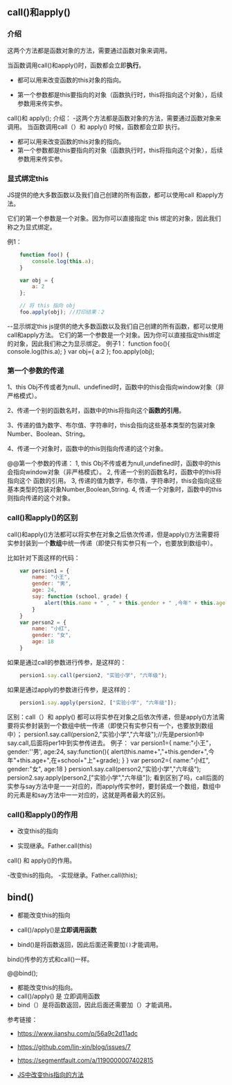 
## call()和apply()

### 介绍

这两个方法都是函数对象的方法，需要通过函数对象来调用。

当函数调用call()和apply()时，函数都会立即**执行**。

- 都可以用来改变函数的this对象的指向。

- 第一个参数都是this要指向的对象（函数执行时，this将指向这个对象），后续参数用来传实参。

call()和 apply();
介绍：
-这两个方法都是函数对象的方法，需要通过函数对象来调用。
当函数调用call（）和 apply() 时候，函数都会立即 执行。

- 都可以用来改变函数的this对象的指向。
- 第一个参数都是this要指向的对象（函数执行时，this将指向这个对象），后续参数用来传实参。

### 显式绑定this

JS提供的绝大多数函数以及我们自己创建的所有函数，都可以使用call 和apply方法。

它们的第一个参数是一个对象。因为你可以直接指定 this 绑定的对象，因此我们称之为显式绑定。

例1：

```javascript
    function foo() {
        console.log(this.a);
    }

    var obj = {
        a: 2
    };

    // 将 this 指向 obj
    foo.apply(obj); //打印结果：2
```
--显示绑定this
js提供的绝大多数函数以及我们自己创建的所有函数，都可以使用call和apply方法。
它们的第一个参数是一个对象。因为你可以直接指定this绑定的对象，因此我们称之为显示绑定。
例子1：
    function foo(){
        console.log(this.a);
    }
    var obj={
      a:2 
    };
    foo.apply(obj);
    
### 第一个参数的传递

1、this Obj不传或者为null、undefined时，函数中的this会指向window对象（非严格模式）。

2、传递一个别的函数名时，函数中的this将指向这个**函数的引用**。

3、传递的值为数字、布尔值、字符串时，this会指向这些基本类型的包装对象Number、Boolean、String。

4、传递一个对象时，函数中的this则指向传递的这个对象。

@@第一个参数的传递：
1, this Obj不传或者为null,undefined时，函数中的this会指向window对象（非严格模式）。
2, 传递一个别的函数名时，函数中的this将指向这个 函数的引用。
3, 传递的值为数字，布尔值，字符串时，this会指向这些基本类型的包装对象Number,Boolean,String.
4, 传递一个对象时，函数中的this则指向传递的这个对象。

### call()和apply()的区别

call()和apply()方法都可以将实参在对象之后依次传递，但是apply()方法需要将实参封装到一个**数组**中统一传递（即使只有实参只有一个，也要放到数组中）。


比如针对下面这样的代码：

```javascript
    var persion1 = {
        name: "小王",
        gender: "男",
        age: 24,
        say: function (school, grade) {
            alert(this.name + " , " + this.gender + " ,今年" + this.age + " ,在" + school + "上" + grade);
        }
    }
    var person2 = {
        name: "小红",
        gender: "女",
        age: 18
    }
```

如果是通过call的参数进行传参，是这样的：

```javascript
	persion1.say.call(persion2, "实验小学", "六年级");
```

如果是通过apply的参数进行传参，是这样的：

```javascript
	persion1.say.apply(persion2, ["实验小学", "六年级"]);
```
区别：call（）和 apply() 都可以将实参在对象之后依次传递，但是apply()方法需要将实参封装到一个数组中统一传递（即使只有实参只有一个，也要放到数组中）；
persion1.say.call(persion2,"实验小学","六年级");//先是persion1中say.call,后面将per1中到实参传进去。
例子：
  var persion1={
      name:"小王"，
      gender:''男',
      age:24,
      say:function(){
          alert(this.name+","+this.gender+",今年"+this.age+",在+school+"上"+grade);
      }
  }
  var person2={
     name:"小红",
     gender:"女",
     age:18
  }
  persion1.say.call(person2,"实验小学","六年级");
  persion2.say.apply(person2,["实验小学","六年级"]);
看到区别了吗，call后面的实参与say方法中是一一对应的，而apply传实参时，要封装成一个数组，数组中的元素是和say方法中一一对应的，这就是两者最大的区别。

### call()和apply()的作用

- 改变this的指向

- 实现继承。Father.call(this)

call() 和 apply()的作用。

-改变this的指向。
-实现继承。Father.call(this);

## bind()

- 都能改变this的指向

- call()/apply()是**立即调用函数**

- bind()是将函数返回，因此后面还需要加`()`才能调用。

bind()传参的方式和call()一样。

@@bind();

- 都能改变this的指向。
- call()/apply() 是 立即调用函数
- bind（）是将函数返回，因此后面还需要加（）才能调用。

参考链接：

- <https://www.jianshu.com/p/56a9c2d11adc>

- <https://github.com/lin-xin/blog/issues/7>

- <https://segmentfault.com/a/1190000007402815>

- [JS中改变this指向的方法](http://www.xiaoxiaohan.com/js/38.html)





